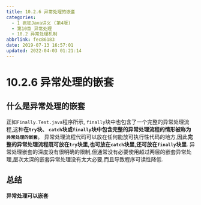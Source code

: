 ```yaml
---
title: 10.2.6 异常处理的嵌套
categories: 
  - 1 疯狂Java讲义 (第4版)
  - 第10章 异常处理
  - 10.2 异常处理机制
abbrlink: fec86183
date: 2019-07-13 16:57:01
updated: 2022-04-03 01:21:14
---
```

# 10.2.6 异常处理的嵌套 #
## 什么是异常处理的嵌套
正如`Finally.Test.java`程序所示, `finally`块中也包含了一个完整的异常处理流程,这种**在`try`块、 `catch`块或`finally`块中包含完整的异常处理流程的情形被称为`异常处理的嵌套`**。
异常处理流程代码可以放在任何能放可执行性代码的地方,因此**完整的异常处理流程既可放在`try`块里,也可放在`catch`块里,还可放在`finally`块里**.
异常处理嵌套的深度没有很明确的限制,但通常没有必要使用超过两层的嵌套异常处理,层次太深的嵌套异常处理没有太大必要,而且导致程序可读性降低.
## 总结 ##
**异常处理可以嵌套**

